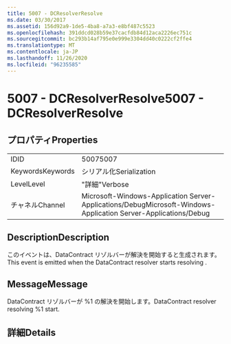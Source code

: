 ```yaml
---
title: 5007 - DCResolverResolve
ms.date: 03/30/2017
ms.assetid: 156d92a9-1de5-4ba8-a7a3-e8bf487c5523
ms.openlocfilehash: 391ddcd028b59e37cacfdb84d12aca2226ec751c
ms.sourcegitcommit: bc293b14af795e0e999e3304dd40c0222cf2ffe4
ms.translationtype: MT
ms.contentlocale: ja-JP
ms.lasthandoff: 11/26/2020
ms.locfileid: "96235585"
---
```

# <a name="5007---dcresolverresolve"></a><span data-ttu-id="bb718-102">5007 - DCResolverResolve</span><span class="sxs-lookup"><span data-stu-id="bb718-102">5007 - DCResolverResolve</span></span>

## <a name="properties"></a><span data-ttu-id="bb718-103">プロパティ</span><span class="sxs-lookup"><span data-stu-id="bb718-103">Properties</span></span>  
  
|||  
|-|-|  
|<span data-ttu-id="bb718-104">ID</span><span class="sxs-lookup"><span data-stu-id="bb718-104">ID</span></span>|<span data-ttu-id="bb718-105">5007</span><span class="sxs-lookup"><span data-stu-id="bb718-105">5007</span></span>|  
|<span data-ttu-id="bb718-106">Keywords</span><span class="sxs-lookup"><span data-stu-id="bb718-106">Keywords</span></span>|<span data-ttu-id="bb718-107">シリアル化</span><span class="sxs-lookup"><span data-stu-id="bb718-107">Serialization</span></span>|  
|<span data-ttu-id="bb718-108">Level</span><span class="sxs-lookup"><span data-stu-id="bb718-108">Level</span></span>|<span data-ttu-id="bb718-109">"詳細"</span><span class="sxs-lookup"><span data-stu-id="bb718-109">Verbose</span></span>|  
|<span data-ttu-id="bb718-110">チャネル</span><span class="sxs-lookup"><span data-stu-id="bb718-110">Channel</span></span>|<span data-ttu-id="bb718-111">Microsoft-Windows-Application Server-Applications/Debug</span><span class="sxs-lookup"><span data-stu-id="bb718-111">Microsoft-Windows-Application Server-Applications/Debug</span></span>|  
  
## <a name="description"></a><span data-ttu-id="bb718-112">Description</span><span class="sxs-lookup"><span data-stu-id="bb718-112">Description</span></span>  

 <span data-ttu-id="bb718-113">このイベントは、DataContract リゾルバーが解決を開始すると生成されます。</span><span class="sxs-lookup"><span data-stu-id="bb718-113">This event is emitted when the DataContract resolver starts resolving .</span></span>  
  
## <a name="message"></a><span data-ttu-id="bb718-114">Message</span><span class="sxs-lookup"><span data-stu-id="bb718-114">Message</span></span>  

 <span data-ttu-id="bb718-115">DataContract リゾルバーが %1 の解決を開始します。</span><span class="sxs-lookup"><span data-stu-id="bb718-115">DataContract resolver resolving %1 start.</span></span>  
  
## <a name="details"></a><span data-ttu-id="bb718-116">詳細</span><span class="sxs-lookup"><span data-stu-id="bb718-116">Details</span></span>
